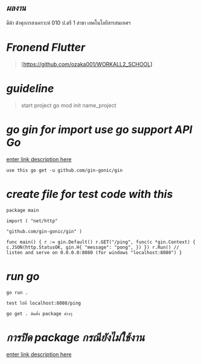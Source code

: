 
## ***ผลงาน***

ดีต้า ต้าศุภกรสงเคราะห์ 010 ป.ตรี 1 สาขา เทคโนโลยีสารสนเทศฯ

# *Fronend Flutter*

> [https://github.com/ozaka001/WORKALL2_SCHOOL]

# *guideline*

> start project 
> go mod init name_project

# *go gin for import use go support API Go*
[enter link description here](https://github.com/gin-gonic/gin)

    use this go get -u github.com/gin-gonic/gin

# *create file for test code with this*

    package main
    
    import ( "net/http"
    
    "github.com/gin-gonic/gin" )
    
    func main() { r := gin.Default() r.GET("/ping", func(c *gin.Context) { c.JSON(http.StatusOK, gin.H{ "message": "pong", }) }) r.Run() // listen and serve on 0.0.0.0:8080 (for windows "localhost:8080") }

# *run go*

    go run .

    test ไปที่ localhost:8080/ping

    go get . ติดตั้ง package ต่างๆ

# *การปิด package กรณียังไม่ใช้งาน*
[enter link description here](_ "golang.org/x/crypto/bcrypt")

  
